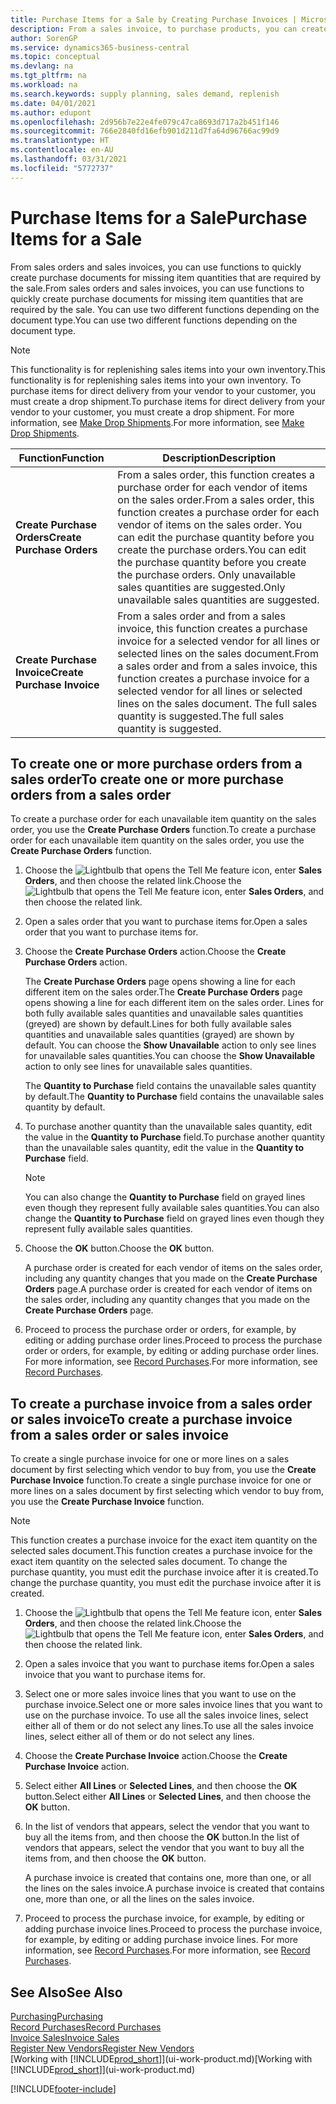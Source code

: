 ```yaml
---
title: Purchase Items for a Sale by Creating Purchase Invoices | Microsoft Docs
description: From a sales invoice, to purchase products, you can create a purchase invoice for a vendor or supplier.
author: SorenGP
ms.service: dynamics365-business-central
ms.topic: conceptual
ms.devlang: na
ms.tgt_pltfrm: na
ms.workload: na
ms.search.keywords: supply planning, sales demand, replenish
ms.date: 04/01/2021
ms.author: edupont
ms.openlocfilehash: 2d956b7e22e4fe079c47ca8693d717a2b451f146
ms.sourcegitcommit: 766e2840fd16efb901d211d7fa64d96766ac99d9
ms.translationtype: HT
ms.contentlocale: en-AU
ms.lasthandoff: 03/31/2021
ms.locfileid: "5772737"
---
```

# <a name="purchase-items-for-a-sale"></a><span data-ttu-id="731d6-103">Purchase Items for a Sale</span><span class="sxs-lookup"><span data-stu-id="731d6-103">Purchase Items for a Sale</span></span>
<span data-ttu-id="731d6-104">From sales orders and sales invoices, you can use functions to quickly create purchase documents for missing item quantities that are required by the sale.</span><span class="sxs-lookup"><span data-stu-id="731d6-104">From sales orders and sales invoices, you can use functions to quickly create purchase documents for missing item quantities that are required by the sale.</span></span> <span data-ttu-id="731d6-105">You can use two different functions depending on the document type.</span><span class="sxs-lookup"><span data-stu-id="731d6-105">You can use two different functions depending on the document type.</span></span>

> [!Note]
> <span data-ttu-id="731d6-106">This functionality is for replenishing sales items into your own inventory.</span><span class="sxs-lookup"><span data-stu-id="731d6-106">This functionality is for replenishing sales items into your own inventory.</span></span> <span data-ttu-id="731d6-107">To purchase items for direct delivery from your vendor to your customer, you must create a drop shipment.</span><span class="sxs-lookup"><span data-stu-id="731d6-107">To purchase items for direct delivery from your vendor to your customer, you must create a drop shipment.</span></span> <span data-ttu-id="731d6-108">For more information, see [Make Drop Shipments](sales-how-drop-shipment.md).</span><span class="sxs-lookup"><span data-stu-id="731d6-108">For more information, see [Make Drop Shipments](sales-how-drop-shipment.md).</span></span>   

|<span data-ttu-id="731d6-109">Function</span><span class="sxs-lookup"><span data-stu-id="731d6-109">Function</span></span>|<span data-ttu-id="731d6-110">Description</span><span class="sxs-lookup"><span data-stu-id="731d6-110">Description</span></span>|
|--------|-----------|
|<span data-ttu-id="731d6-111">**Create Purchase Orders**</span><span class="sxs-lookup"><span data-stu-id="731d6-111">**Create Purchase Orders**</span></span>|<span data-ttu-id="731d6-112">From a sales order, this function creates a purchase order for each vendor of items on the sales order.</span><span class="sxs-lookup"><span data-stu-id="731d6-112">From a sales order, this function creates a purchase order for each vendor of items on the sales order.</span></span> <span data-ttu-id="731d6-113">You can edit the purchase quantity before you create the purchase orders.</span><span class="sxs-lookup"><span data-stu-id="731d6-113">You can edit the purchase quantity before you create the purchase orders.</span></span> <span data-ttu-id="731d6-114">Only unavailable sales quantities are suggested.</span><span class="sxs-lookup"><span data-stu-id="731d6-114">Only unavailable sales quantities are suggested.</span></span>
|<span data-ttu-id="731d6-115">**Create Purchase Invoice**</span><span class="sxs-lookup"><span data-stu-id="731d6-115">**Create Purchase Invoice**</span></span>|<span data-ttu-id="731d6-116">From a sales order and from a sales invoice, this function creates a purchase invoice for a selected vendor for all lines or selected lines on the sales document.</span><span class="sxs-lookup"><span data-stu-id="731d6-116">From a sales order and from a sales invoice, this function creates a purchase invoice for a selected vendor for all lines or selected lines on the sales document.</span></span> <span data-ttu-id="731d6-117">The full sales quantity is suggested.</span><span class="sxs-lookup"><span data-stu-id="731d6-117">The full sales quantity is suggested.</span></span>|

## <a name="to-create-one-or-more-purchase-orders-from-a-sales-order"></a><span data-ttu-id="731d6-118">To create one or more purchase orders from a sales order</span><span class="sxs-lookup"><span data-stu-id="731d6-118">To create one or more purchase orders from a sales order</span></span>
<span data-ttu-id="731d6-119">To create a purchase order for each unavailable item quantity on the sales order, you use the **Create Purchase Orders** function.</span><span class="sxs-lookup"><span data-stu-id="731d6-119">To create a purchase order for each unavailable item quantity on the sales order, you use the **Create Purchase Orders** function.</span></span>

1. <span data-ttu-id="731d6-120">Choose the ![Lightbulb that opens the Tell Me feature](media/ui-search/search_small.png "Tell me what you want to do") icon, enter **Sales Orders**, and then choose the related link.</span><span class="sxs-lookup"><span data-stu-id="731d6-120">Choose the ![Lightbulb that opens the Tell Me feature](media/ui-search/search_small.png "Tell me what you want to do") icon, enter **Sales Orders**, and then choose the related link.</span></span>
2. <span data-ttu-id="731d6-121">Open a sales order that you want to purchase items for.</span><span class="sxs-lookup"><span data-stu-id="731d6-121">Open a sales order that you want to purchase items for.</span></span>
3. <span data-ttu-id="731d6-122">Choose the **Create Purchase Orders** action.</span><span class="sxs-lookup"><span data-stu-id="731d6-122">Choose the **Create Purchase Orders** action.</span></span>

    <span data-ttu-id="731d6-123">The **Create Purchase Orders** page opens showing a line for each different item on the sales order.</span><span class="sxs-lookup"><span data-stu-id="731d6-123">The **Create Purchase Orders** page opens showing a line for each different item on the sales order.</span></span> <span data-ttu-id="731d6-124">Lines for both fully available sales quantities and unavailable sales quantities (greyed) are shown by default.</span><span class="sxs-lookup"><span data-stu-id="731d6-124">Lines for both fully available sales quantities and unavailable sales quantities (grayed) are shown by default.</span></span> <span data-ttu-id="731d6-125">You can choose the **Show Unavailable** action to only see lines for unavailable sales quantities.</span><span class="sxs-lookup"><span data-stu-id="731d6-125">You can choose the **Show Unavailable** action to only see lines for unavailable sales quantities.</span></span>

    <span data-ttu-id="731d6-126">The **Quantity to Purchase** field contains the unavailable sales quantity by default.</span><span class="sxs-lookup"><span data-stu-id="731d6-126">The **Quantity to Purchase** field contains the unavailable sales quantity by default.</span></span>
4. <span data-ttu-id="731d6-127">To purchase another quantity than the unavailable sales quantity, edit the value in the **Quantity to Purchase** field.</span><span class="sxs-lookup"><span data-stu-id="731d6-127">To purchase another quantity than the unavailable sales quantity, edit the value in the **Quantity to Purchase** field.</span></span>

    > [!NOTE]  
    >   <span data-ttu-id="731d6-128">You can also change the **Quantity to Purchase** field on grayed lines even though they represent fully available sales quantities.</span><span class="sxs-lookup"><span data-stu-id="731d6-128">You can also change the **Quantity to Purchase** field on grayed lines even though they represent fully available sales quantities.</span></span>
5. <span data-ttu-id="731d6-129">Choose the **OK** button.</span><span class="sxs-lookup"><span data-stu-id="731d6-129">Choose the **OK** button.</span></span>

    <span data-ttu-id="731d6-130">A purchase order is created for each vendor of items on the sales order, including any quantity changes that you made on the **Create Purchase Orders** page.</span><span class="sxs-lookup"><span data-stu-id="731d6-130">A purchase order is created for each vendor of items on the sales order, including any quantity changes that you made on the **Create Purchase Orders** page.</span></span>
7. <span data-ttu-id="731d6-131">Proceed to process the purchase order or orders, for example, by editing or adding purchase order lines.</span><span class="sxs-lookup"><span data-stu-id="731d6-131">Proceed to process the purchase order or orders, for example, by editing or adding purchase order lines.</span></span> <span data-ttu-id="731d6-132">For more information, see [Record Purchases](purchasing-how-record-purchases.md).</span><span class="sxs-lookup"><span data-stu-id="731d6-132">For more information, see [Record Purchases](purchasing-how-record-purchases.md).</span></span>


## <a name="to-create-a-purchase-invoice-from-a-sales-order-or-sales-invoice"></a><span data-ttu-id="731d6-133">To create a purchase invoice from a sales order or sales invoice</span><span class="sxs-lookup"><span data-stu-id="731d6-133">To create a purchase invoice from a sales order or sales invoice</span></span>
<span data-ttu-id="731d6-134">To create a single purchase invoice for one or more lines on a sales document by first selecting which vendor to buy from, you use the **Create Purchase Invoice** function.</span><span class="sxs-lookup"><span data-stu-id="731d6-134">To create a single purchase invoice for one or more lines on a sales document by first selecting which vendor to buy from, you use the **Create Purchase Invoice** function.</span></span>

> [!NOTE]  
>   <span data-ttu-id="731d6-135">This function creates a purchase invoice for the exact item quantity on the selected sales document.</span><span class="sxs-lookup"><span data-stu-id="731d6-135">This function creates a purchase invoice for the exact item quantity on the selected sales document.</span></span> <span data-ttu-id="731d6-136">To change the purchase quantity, you must edit the purchase invoice after it is created.</span><span class="sxs-lookup"><span data-stu-id="731d6-136">To change the purchase quantity, you must edit the purchase invoice after it is created.</span></span>  

1. <span data-ttu-id="731d6-137">Choose the ![Lightbulb that opens the Tell Me feature](media/ui-search/search_small.png "Tell me what you want to do") icon, enter **Sales Orders**, and then choose the related link.</span><span class="sxs-lookup"><span data-stu-id="731d6-137">Choose the ![Lightbulb that opens the Tell Me feature](media/ui-search/search_small.png "Tell me what you want to do") icon, enter **Sales Orders**, and then choose the related link.</span></span>
2. <span data-ttu-id="731d6-138">Open a sales invoice that you want to purchase items for.</span><span class="sxs-lookup"><span data-stu-id="731d6-138">Open a sales invoice that you want to purchase items for.</span></span>
3. <span data-ttu-id="731d6-139">Select one or more sales invoice lines that you want to use on the purchase invoice.</span><span class="sxs-lookup"><span data-stu-id="731d6-139">Select one or more sales invoice lines that you want to use on the purchase invoice.</span></span> <span data-ttu-id="731d6-140">To use all the sales invoice lines, select either all of them or do not select any lines.</span><span class="sxs-lookup"><span data-stu-id="731d6-140">To use all the sales invoice lines, select either all of them or do not select any lines.</span></span>
4. <span data-ttu-id="731d6-141">Choose the **Create Purchase Invoice** action.</span><span class="sxs-lookup"><span data-stu-id="731d6-141">Choose the **Create Purchase Invoice** action.</span></span>
5. <span data-ttu-id="731d6-142">Select either **All Lines** or **Selected Lines**, and then choose the **OK** button.</span><span class="sxs-lookup"><span data-stu-id="731d6-142">Select either **All Lines** or **Selected Lines**, and then choose the **OK** button.</span></span>  
6. <span data-ttu-id="731d6-143">In the list of vendors that appears, select the vendor that you want to buy all the items from, and then choose the **OK** button.</span><span class="sxs-lookup"><span data-stu-id="731d6-143">In the list of vendors that appears, select the vendor that you want to buy all the items from, and then choose the **OK** button.</span></span>

    <span data-ttu-id="731d6-144">A purchase invoice is created that contains one, more than one, or all the lines on the sales invoice.</span><span class="sxs-lookup"><span data-stu-id="731d6-144">A purchase invoice is created that contains one, more than one, or all the lines on the sales invoice.</span></span>
7. <span data-ttu-id="731d6-145">Proceed to process the purchase invoice, for example, by editing or adding purchase invoice lines.</span><span class="sxs-lookup"><span data-stu-id="731d6-145">Proceed to process the purchase invoice, for example, by editing or adding purchase invoice lines.</span></span> <span data-ttu-id="731d6-146">For more information, see [Record Purchases](purchasing-how-record-purchases.md).</span><span class="sxs-lookup"><span data-stu-id="731d6-146">For more information, see [Record Purchases](purchasing-how-record-purchases.md).</span></span>

## <a name="see-also"></a><span data-ttu-id="731d6-147">See Also</span><span class="sxs-lookup"><span data-stu-id="731d6-147">See Also</span></span>
[<span data-ttu-id="731d6-148">Purchasing</span><span class="sxs-lookup"><span data-stu-id="731d6-148">Purchasing</span></span>](purchasing-manage-purchasing.md)  
[<span data-ttu-id="731d6-149">Record Purchases</span><span class="sxs-lookup"><span data-stu-id="731d6-149">Record Purchases</span></span>](purchasing-how-record-purchases.md)  
[<span data-ttu-id="731d6-150">Invoice Sales</span><span class="sxs-lookup"><span data-stu-id="731d6-150">Invoice Sales</span></span>](sales-how-invoice-sales.md)  
[<span data-ttu-id="731d6-151">Register New Vendors</span><span class="sxs-lookup"><span data-stu-id="731d6-151">Register New Vendors</span></span>](purchasing-how-register-new-vendors.md)  
<span data-ttu-id="731d6-152">[Working with [!INCLUDE[prod_short](includes/prod_short.md)]](ui-work-product.md)</span><span class="sxs-lookup"><span data-stu-id="731d6-152">[Working with [!INCLUDE[prod_short](includes/prod_short.md)]](ui-work-product.md)</span></span>


[!INCLUDE[footer-include](includes/footer-banner.md)]